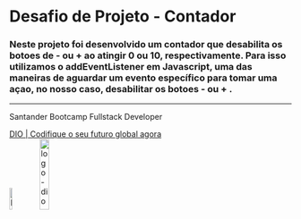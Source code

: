 # Desafio de Projeto - Contador

### Neste projeto foi desenvolvido um contador que desabilita os botoes de - ou + ao atingir 0 ou 10, respectivamente. Para isso utilizamos o addEventListener em Javascript, uma das maneiras de aguardar um evento específico para tomar uma açao, no nosso caso, desabilitar os botoes - ou + .
 




<hr>      
Santander Bootcamp Fullstack Developer   

[DIO | Codifique o seu futuro global agora](https://web.dio.me/home)   
<img src="https://hermes.digitalinnovation.one/tracks/800fd098-3eef-45e9-9544-544ae396076c.png" alt="logo-bootcamp-santander" width="10%">
<img src="https://hermes.digitalinnovation.one/assets/diome/logo.svg" alt="logo-dio" width="18%">

